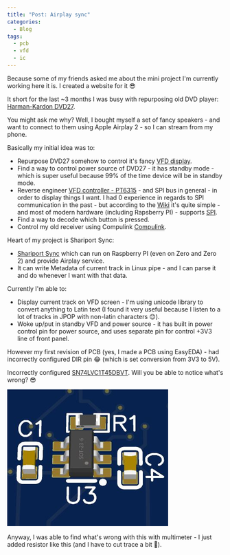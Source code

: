 ```yaml
---
title: "Post: Airplay sync"
categories:
  - Blog
tags:
  - pcb
  - vfd
  - ic
---
```


Because some of my friends asked me about the mini project I'm currently working here it is. I created a website for it 😎

It short for the last ~3 months I was busy with repurposing old DVD player: [Harman-Kardon DVD27](/assets/pdfs/dvd_27.pdf).

You might ask me why? Well, I bought myself a set of fancy speakers - and want to connect to them using Apple Airplay 2 - so I can stream from my phone.

Basically my initial idea was to:
- Repurpose DVD27 somehow to control it's fancy [VFD display](https://en.wikipedia.org/wiki/Vacuum_fluorescent_display).
- Find a way to control power source of DVD27 - it has standby mode - which is super useful because 99% of the time device will be in standby mode.
- Reverse engineer [VFD controller - PT6315](/assets/pdfs/PT6315_PrincetonTechnologyCorp.pdf) - and SPI bus in general - in order to display things I want. I had 0 experience in regards to SPI communication in the past - but according to the [Wiki](https://en.wikipedia.org/wiki/Serial_Peripheral_Interface) it's quite simple - and most of modern hardware (including Rapsberry PI) - supports [SPI](https://en.wikipedia.org/wiki/Serial_Peripheral_Interface).
- Find a way to decode which button is pressed.
- Control my old receiver using Compulink [Compulink](https://github.com/jcj83429/jvc_compulink).


Heart of my project is Shariport Sync:
- [Shariport Sync](https://github.com/mikebrady/shairport-sync) which can run on Raspberry PI (even on Zero and Zero 2) and provide Airplay service.
- It can write Metadata of current track in Linux pipe - and I can parse it and do whenever I want with that data.

Currently I'm able to:
- Display current track on VFD screen - I'm using unicode library to convert anything to Latin text (I found it very useful because I listen to a lot of tracks in JPOP with non-latin characters 😊).
- Woke up/put in standby VFD and power source - it has built in power control pin for power source, and uses separate pin for control +3V3 line of front panel.

However my first revision of PCB (yes, I made a PCB using EasyEDA) - had incorrectly configured DIR pin 😂 (which is set conversion from 3V3 to 5V).

Incorrectly configured [SN74LVC1T45DBVT](https://www.ti.com/product/SN74LVC1T45/part-details/SN74LVC1T45DBVT). Will you be able to notice what's wrong? 😎

![That should not be like this](/assets/images/03012024snip1.JPG)

Anyway, I was able to find what's wrong with this with multimeter - I just added resistor like this (and I have to cut trace a bit 🤔).
